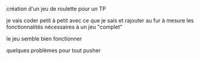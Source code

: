création d'un jeu de roulette pour un TP

je vais coder petit à petit avec ce que je sais et rajouter au fur à mesure les fonctionnalités nécessaires à un jeu "complet"

le jeu semble bien fonctionner

quelques problèmes pour tout pusher
